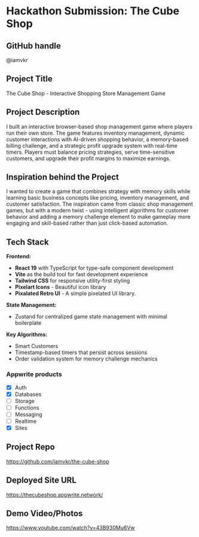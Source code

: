 # Hackathon Submission: The Cube Shop

## GitHub handle

@iamvkr

## Project Title

The Cube Shop - Interactive Shopping Store Management Game

## Project Description    

I built an interactive browser-based shop management game where players run their own store.
The game features inventory management, dynamic customer interactions with AI-driven shopping behavior, a memory-based billing challenge, and a strategic profit upgrade system with real-time timers.
Players must balance pricing strategies, serve time-sensitive customers, and upgrade their profit margins to maximize earnings.

## Inspiration behind the Project  

I wanted to create a game that combines strategy with memory skills while learning basic business concepts like pricing, inventory management, and customer satisfaction.
The inspiration came from classic shop management games, but with a modern twist - using intelligent algorithms for customer behavior and adding a memory challenge element to make gameplay more engaging and skill-based rather than just click-based automation.

## Tech Stack    

**Frontend:**
- **React 19** with TypeScript for type-safe component development
- **Vite** as the build tool for fast development experience
- **Tailwind CSS** for responsive utility-first styling
- **Pixelart Icons** - Beautiful icon library
- **Pixalated Retro UI** - A simple pixelated UI library.

**State Management:**
- Zustand for centralized game state management with minimal boilerplate

**Key Algorithms:**
- Smart Customers
- Timestamp-based timers that persist across sessions
- Order validation system for memory challenge mechanics

### Appwrite products

- [x] Auth
- [x] Databases
- [ ] Storage
- [ ] Functions
- [ ] Messaging
- [ ] Realtime
- [x] Sites

## Project Repo  

https://github.com/iamvkr/the-cube-shop

## Deployed Site URL

https://thecubeshop.appwrite.network/

## Demo Video/Photos  

https://www.youtube.com/watch?v=43B930Mu6Vw
